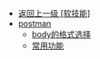 - [返回上一级 [软技能]](软技能/)
- [postman](软技能/postman/)
  - [body的格式选择](软技能/postman/body的格式选择.md)
  - [常用功能](软技能/postman/常用功能.md)
